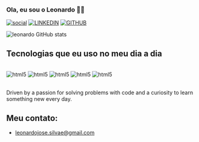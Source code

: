 
### Ola, eu sou o Leonardo 🏐😎

[![social](https://img.shields.io/badge/Instagram-E4405F?style=for-the-badge&logo=instagram&logoColor=white
)](https://www.instagram.com/react.dev_web/)
[![LINKEDIN](https://img.shields.io/badge/LinkedIn-0077B5?style=for-the-badge&logo=linkedin&logoColor=white)](https://www.linkedin.com/in/leonardo-silva-955a77206/)
[![GITHUB](https://img.shields.io/badge/GitHub-100000?style=for-the-badge&logo=github&logoColor=white
)](https://github.com/leonardodev39398lweb)

![leonardo GitHub stats](https://github-readme-stats.vercel.app/api?username=leonardodev39398lweb&show_icons=true&theme=radical)

## Tecnologias que eu uso no meu dia a dia 

<div style="display: inline_block"><br/>
    <img aling="center" alt="html5" src='https://img.shields.io/badge/HTML5-E34F26?style=for-the-badge&logo=html5&logoColor=white'/> 
    <img aling="center" alt="html5" src='https://img.shields.io/badge/CSS3-1572B6?style=for-the-badge&logo=css3&logoColor=white '/> 
    <img aling="center" alt="html5" src='https://img.shields.io/badge/Python-14354C?style=for-the-badge&logo=python&logoColor=white'/> 
    <img aling="center" alt="html5" src='https://img.shields.io/badge/Java-ED8B00?style=for-the-badge&logo=openjdk&logoColor=white'/>
     <img aling="center" alt="html5" src='https://img.shields.io/badge/PHP-777BB4?style=for-the-badge&logo=php&logoColor=white'/>
     <img aling="center" alt="" src='https://img.shields.io/badge/React_Native-20232A?style=for-the-badge&logo=react&logoColor=61DAFB
     '/>
      <img aling="center" alt="" src='https://img.shields.io/badge/JavaScript-323330?style=for-the-badge&logo=javascript&logoColor=F7DF1E
     '/>
</div><br>

Driven by a passion for solving problems with code and a curiosity to learn something new every day.

## Meu contato: 
- leonardojose.silvae@gmail.com<br>

